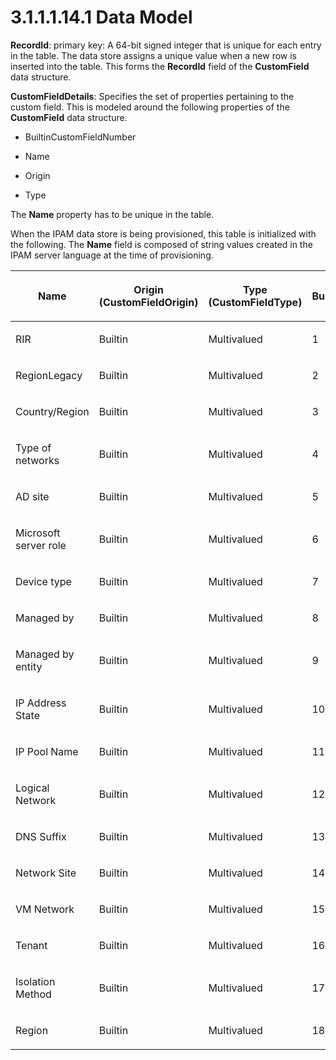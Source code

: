 <html dir="LTR" xmlns:mshelp="http://msdn.microsoft.com/mshelp" xmlns:ddue="http://ddue.schemas.microsoft.com/authoring/2003/5" xmlns:xlink="http://www.w3.org/1999/xlink" xmlns:tool="http://www.microsoft.com/tooltip">
 <body>
 <div id="header">
 <h1 class="heading">3.1.1.1.14.1 Data Model</h1>
 </div>
 <div id="mainSection">
 <div id="mainBody">
 <div id="allHistory" class="saveHistory"></div>
 <div id="sectionSection0" class="section" name="collapseableSection">
 

<p><b>RecordId</b>: primary key: A 64-bit signed integer
that is unique for each entry in the table. The data store assigns a unique
value when a new row is inserted into the table. This forms the <b>RecordId</b>
field of the <b>CustomField</b> data structure. </p>

<p><b>CustomFieldDetails</b>: Specifies the set of
properties pertaining to the custom field. This is modeled around the following
properties of the <b>CustomField</b> data structure.</p>

<ul><li><p><span><span> </span></span>BuiltinCustomFieldNumber</p>

</li><li><p><span><span> </span></span>Name</p>

</li><li><p><span><span> </span></span>Origin</p>

</li><li><p><span><span> </span></span>Type</p>

</li></ul><p>The <b>Name</b> property has to be unique in the table.</p>

<p>When the IPAM data store is being provisioned, this table is
initialized with the following. The <b>Name</b> field is composed of string
values created in the IPAM server language at the time of provisioning.</p>

<table>
 <thead>
 <tr>
 <th>
 <p>Name</p>
 </th>
 <th>
 <p>Origin (CustomFieldOrigin)</p>
 </th>
 <th>
 <p>Type (CustomFieldType)</p>
 </th>
 <th>
 <p>BuiltinCustomFieldNumber</p>
 </th>
 </tr>
 </thead>
 <tr>
 <td>
 <p>RIR</p>
 </td>
 <td>
 <p>Builtin</p>
 </td>
 <td>
 <p>Multivalued</p>
 </td>
 <td>
 <p>1</p>
 </td>
 </tr>
 <tr>
 <td>
 <p>RegionLegacy</p>
 </td>
 <td>
 <p>Builtin</p>
 </td>
 <td>
 <p>Multivalued</p>
 </td>
 <td>
 <p>2</p>
 </td>
 </tr>
 <tr>
 <td>
 <p>Country/Region</p>
 </td>
 <td>
 <p>Builtin</p>
 </td>
 <td>
 <p>Multivalued</p>
 </td>
 <td>
 <p>3</p>
 </td>
 </tr>
 <tr>
 <td>
 <p>Type of networks</p>
 </td>
 <td>
 <p>Builtin</p>
 </td>
 <td>
 <p>Multivalued</p>
 </td>
 <td>
 <p>4</p>
 </td>
 </tr>
 <tr>
 <td>
 <p>AD site</p>
 </td>
 <td>
 <p>Builtin</p>
 </td>
 <td>
 <p>Multivalued</p>
 </td>
 <td>
 <p>5</p>
 </td>
 </tr>
 <tr>
 <td>
 <p>Microsoft server role</p>
 </td>
 <td>
 <p>Builtin</p>
 </td>
 <td>
 <p>Multivalued</p>
 </td>
 <td>
 <p>6</p>
 </td>
 </tr>
 <tr>
 <td>
 <p>Device type</p>
 </td>
 <td>
 <p>Builtin</p>
 </td>
 <td>
 <p>Multivalued</p>
 </td>
 <td>
 <p>7</p>
 </td>
 </tr>
 <tr>
 <td>
 <p>Managed by</p>
 </td>
 <td>
 <p>Builtin</p>
 </td>
 <td>
 <p>Multivalued</p>
 </td>
 <td>
 <p>8</p>
 </td>
 </tr>
 <tr>
 <td>
 <p>Managed by entity</p>
 </td>
 <td>
 <p>Builtin</p>
 </td>
 <td>
 <p>Multivalued</p>
 </td>
 <td>
 <p>9</p>
 </td>
 </tr>
 <tr>
 <td>
 <p>IP Address State</p>
 </td>
 <td>
 <p>Builtin</p>
 </td>
 <td>
 <p>Multivalued</p>
 </td>
 <td>
 <p>10</p>
 </td>
 </tr>
 <tr>
 <td>
 <p>IP Pool Name</p>
 </td>
 <td>
 <p>Builtin</p>
 </td>
 <td>
 <p>Multivalued</p>
 </td>
 <td>
 <p>11</p>
 </td>
 </tr>
 <tr>
 <td>
 <p>Logical Network</p>
 </td>
 <td>
 <p>Builtin</p>
 </td>
 <td>
 <p>Multivalued</p>
 </td>
 <td>
 <p>12</p>
 </td>
 </tr>
 <tr>
 <td>
 <p>DNS Suffix</p>
 </td>
 <td>
 <p>Builtin</p>
 </td>
 <td>
 <p>Multivalued</p>
 </td>
 <td>
 <p>13</p>
 </td>
 </tr>
 <tr>
 <td>
 <p>Network Site</p>
 </td>
 <td>
 <p>Builtin</p>
 </td>
 <td>
 <p>Multivalued</p>
 </td>
 <td>
 <p>14</p>
 </td>
 </tr>
 <tr>
 <td>
 <p>VM Network</p>
 </td>
 <td>
 <p>Builtin</p>
 </td>
 <td>
 <p>Multivalued</p>
 </td>
 <td>
 <p>15</p>
 </td>
 </tr>
 <tr>
 <td>
 <p>Tenant</p>
 </td>
 <td>
 <p>Builtin</p>
 </td>
 <td>
 <p>Multivalued</p>
 </td>
 <td>
 <p>16</p>
 </td>
 </tr>
 <tr>
 <td>
 <p>Isolation Method</p>
 </td>
 <td>
 <p>Builtin</p>
 </td>
 <td>
 <p>Multivalued</p>
 </td>
 <td>
 <p>17</p>
 </td>
 </tr>
 <tr>
 <td>
 <p>Region</p>
 </td>
 <td>
 <p>Builtin</p>
 </td>
 <td>
 <p>Multivalued</p>
 </td>
 <td>
 <p>18</p>
 </td>
 </tr>
</table>

<p> </p>


 </div>
 </div>
 </div>
 </body>
</html>